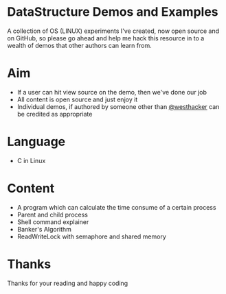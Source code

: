 # DataStructure Demos and Examples

A collection of OS (LINUX) experiments I've created, now open source and on GitHub, so please go ahead and help me hack this resource in to a wealth of demos that other authors can learn from.

# Aim

* If a user can hit view source on the demo, then we've done our job
* All content is open source and just enjoy it
* Individual demos, if authored by someone other than [@westhacker](http://twitter.com) can be credited as appropriate

# Language

* C in Linux

# Content

* A program which can calculate the time consume of a certain process
* Parent and child process
* Shell command explainer
* Banker's Algorithm
* ReadWriteLock with semaphore and shared memory


# Thanks

Thanks for your reading and happy coding
